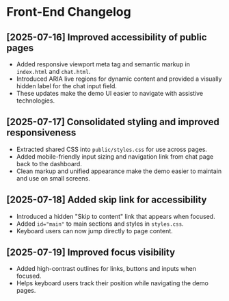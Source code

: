 # Front-End Changelog

## [2025-07-16] Improved accessibility of public pages
- Added responsive viewport meta tag and semantic markup in `index.html` and `chat.html`.
- Introduced ARIA live regions for dynamic content and provided a visually hidden label for the chat input field.
- These updates make the demo UI easier to navigate with assistive technologies.

## [2025-07-17] Consolidated styling and improved responsiveness
- Extracted shared CSS into `public/styles.css` for use across pages.
- Added mobile-friendly input sizing and navigation link from chat page back to the dashboard.
- Clean markup and unified appearance make the demo easier to maintain and use on small screens.

## [2025-07-18] Added skip link for accessibility
- Introduced a hidden "Skip to content" link that appears when focused.
- Added `id="main"` to main sections and styles in `styles.css`.
- Keyboard users can now jump directly to page content.

## [2025-07-19] Improved focus visibility
- Added high-contrast outlines for links, buttons and inputs when focused.
- Helps keyboard users track their position while navigating the demo pages.
